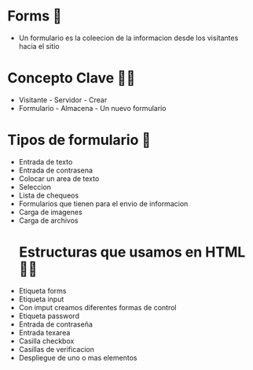 # Forms 📝
* Un formulario es la coleecion de la informacion desde los visitantes hacia el sitio

# Concepto Clave 👩‍💻
* Visitante - Servidor - Crear
* Formulario - Almacena - Un nuevo formulario
# Tipos de formulario 📝
* Entrada de texto
* Entrada de contrasena
* Colocar un area de texto
* Seleccion
* Lista de chequeos
* Formularios que tienen para el envio de informacion
* Carga de imagenes
* Carga de archivos
  # Estructuras que usamos en HTML 👩‍💻
* Etiqueta forms 
* Etiqueta input 
* Con imput creamos diferentes formas de control
* Etiqueta password 
* Entrada de contraseña
* Entrada texarea
* Casilla checkbox
* Casillas de verificacion
* Despliegue de uno o mas elementos